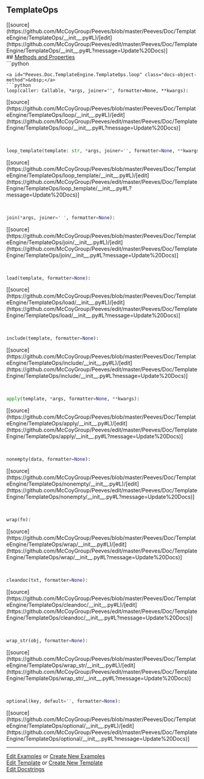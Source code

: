 ## <a id="Peeves.Doc.TemplateEngine.TemplateOps">TemplateOps</a> 

<div class="docs-source-link" markdown="1">
[[source](https://github.com/McCoyGroup/Peeves/blob/master/Peeves/Doc/TemplateEngine/TemplateOps/__init__.py#L)/[edit](https://github.com/McCoyGroup/Peeves/edit/master/Peeves/Doc/TemplateEngine/TemplateOps/__init__.py#L?message=Update%20Docs)]
</div>









<div class="collapsible-section">
 <div class="collapsible-section collapsible-section-header" markdown="1">
## <a class="collapse-link" data-toggle="collapse" href="#methods" markdown="1"> Methods and Properties</a> <a class="float-right" data-toggle="collapse" href="#methods"><i class="fa fa-chevron-down"></i></a>
 </div>
 <div class="collapsible-section collapsible-section-body collapse " id="methods" markdown="1">
 ```python

```
<a id="Peeves.Doc.TemplateEngine.TemplateOps.loop" class="docs-object-method">&nbsp;</a> 
```python
loop(caller: Callable, *args, joiner='', formatter=None, **kwargs): 
```
<div class="docs-source-link" markdown="1">
[[source](https://github.com/McCoyGroup/Peeves/blob/master/Peeves/Doc/TemplateEngine/TemplateOps/loop/__init__.py#L)/[edit](https://github.com/McCoyGroup/Peeves/edit/master/Peeves/Doc/TemplateEngine/TemplateOps/loop/__init__.py#L?message=Update%20Docs)]
</div>


<a id="Peeves.Doc.TemplateEngine.TemplateOps.loop_template" class="docs-object-method">&nbsp;</a> 
```python
loop_template(template: str, *args, joiner='', formatter=None, **kwargs): 
```
<div class="docs-source-link" markdown="1">
[[source](https://github.com/McCoyGroup/Peeves/blob/master/Peeves/Doc/TemplateEngine/TemplateOps/loop_template/__init__.py#L)/[edit](https://github.com/McCoyGroup/Peeves/edit/master/Peeves/Doc/TemplateEngine/TemplateOps/loop_template/__init__.py#L?message=Update%20Docs)]
</div>


<a id="Peeves.Doc.TemplateEngine.TemplateOps.join" class="docs-object-method">&nbsp;</a> 
```python
join(*args, joiner=' ', formatter=None): 
```
<div class="docs-source-link" markdown="1">
[[source](https://github.com/McCoyGroup/Peeves/blob/master/Peeves/Doc/TemplateEngine/TemplateOps/join/__init__.py#L)/[edit](https://github.com/McCoyGroup/Peeves/edit/master/Peeves/Doc/TemplateEngine/TemplateOps/join/__init__.py#L?message=Update%20Docs)]
</div>


<a id="Peeves.Doc.TemplateEngine.TemplateOps.load" class="docs-object-method">&nbsp;</a> 
```python
load(template, formatter=None): 
```
<div class="docs-source-link" markdown="1">
[[source](https://github.com/McCoyGroup/Peeves/blob/master/Peeves/Doc/TemplateEngine/TemplateOps/load/__init__.py#L)/[edit](https://github.com/McCoyGroup/Peeves/edit/master/Peeves/Doc/TemplateEngine/TemplateOps/load/__init__.py#L?message=Update%20Docs)]
</div>


<a id="Peeves.Doc.TemplateEngine.TemplateOps.include" class="docs-object-method">&nbsp;</a> 
```python
include(template, formatter=None): 
```
<div class="docs-source-link" markdown="1">
[[source](https://github.com/McCoyGroup/Peeves/blob/master/Peeves/Doc/TemplateEngine/TemplateOps/include/__init__.py#L)/[edit](https://github.com/McCoyGroup/Peeves/edit/master/Peeves/Doc/TemplateEngine/TemplateOps/include/__init__.py#L?message=Update%20Docs)]
</div>


<a id="Peeves.Doc.TemplateEngine.TemplateOps.apply" class="docs-object-method">&nbsp;</a> 
```python
apply(template, *args, formatter=None, **kwargs): 
```
<div class="docs-source-link" markdown="1">
[[source](https://github.com/McCoyGroup/Peeves/blob/master/Peeves/Doc/TemplateEngine/TemplateOps/apply/__init__.py#L)/[edit](https://github.com/McCoyGroup/Peeves/edit/master/Peeves/Doc/TemplateEngine/TemplateOps/apply/__init__.py#L?message=Update%20Docs)]
</div>


<a id="Peeves.Doc.TemplateEngine.TemplateOps.nonempty" class="docs-object-method">&nbsp;</a> 
```python
nonempty(data, formatter=None): 
```
<div class="docs-source-link" markdown="1">
[[source](https://github.com/McCoyGroup/Peeves/blob/master/Peeves/Doc/TemplateEngine/TemplateOps/nonempty/__init__.py#L)/[edit](https://github.com/McCoyGroup/Peeves/edit/master/Peeves/Doc/TemplateEngine/TemplateOps/nonempty/__init__.py#L?message=Update%20Docs)]
</div>


<a id="Peeves.Doc.TemplateEngine.TemplateOps.wrap" class="docs-object-method">&nbsp;</a> 
```python
wrap(fn): 
```
<div class="docs-source-link" markdown="1">
[[source](https://github.com/McCoyGroup/Peeves/blob/master/Peeves/Doc/TemplateEngine/TemplateOps/wrap/__init__.py#L)/[edit](https://github.com/McCoyGroup/Peeves/edit/master/Peeves/Doc/TemplateEngine/TemplateOps/wrap/__init__.py#L?message=Update%20Docs)]
</div>


<a id="Peeves.Doc.TemplateEngine.TemplateOps.cleandoc" class="docs-object-method">&nbsp;</a> 
```python
cleandoc(txt, formatter=None): 
```
<div class="docs-source-link" markdown="1">
[[source](https://github.com/McCoyGroup/Peeves/blob/master/Peeves/Doc/TemplateEngine/TemplateOps/cleandoc/__init__.py#L)/[edit](https://github.com/McCoyGroup/Peeves/edit/master/Peeves/Doc/TemplateEngine/TemplateOps/cleandoc/__init__.py#L?message=Update%20Docs)]
</div>


<a id="Peeves.Doc.TemplateEngine.TemplateOps.wrap_str" class="docs-object-method">&nbsp;</a> 
```python
wrap_str(obj, formatter=None): 
```
<div class="docs-source-link" markdown="1">
[[source](https://github.com/McCoyGroup/Peeves/blob/master/Peeves/Doc/TemplateEngine/TemplateOps/wrap_str/__init__.py#L)/[edit](https://github.com/McCoyGroup/Peeves/edit/master/Peeves/Doc/TemplateEngine/TemplateOps/wrap_str/__init__.py#L?message=Update%20Docs)]
</div>


<a id="Peeves.Doc.TemplateEngine.TemplateOps.optional" class="docs-object-method">&nbsp;</a> 
```python
optional(key, default='', formatter=None): 
```
<div class="docs-source-link" markdown="1">
[[source](https://github.com/McCoyGroup/Peeves/blob/master/Peeves/Doc/TemplateEngine/TemplateOps/optional/__init__.py#L)/[edit](https://github.com/McCoyGroup/Peeves/edit/master/Peeves/Doc/TemplateEngine/TemplateOps/optional/__init__.py#L?message=Update%20Docs)]
</div>
 </div>
</div>











---

[Edit Examples](https://github.com/McCoyGroup/Peeves/edit/gh-pages/ci/examples/Peeves/Doc/TemplateEngine/TemplateOps.md) or 
[Create New Examples](https://github.com/McCoyGroup/Peeves/new/gh-pages/?filename=ci/examples/Peeves/Doc/TemplateEngine/TemplateOps.md) <br/>
[Edit Template](https://github.com/McCoyGroup/Peeves/edit/gh-pages/ci/docs/Peeves/Doc/TemplateEngine/TemplateOps.md) or 
[Create New Template](https://github.com/McCoyGroup/Peeves/new/gh-pages/?filename=ci/docs/templates/Peeves/Doc/TemplateEngine/TemplateOps.md) <br/>
[Edit Docstrings](https://github.com/McCoyGroup/Peeves/edit/master/Peeves/Doc/TemplateEngine/TemplateOps/__init__.py#L?message=Update%20Docs)